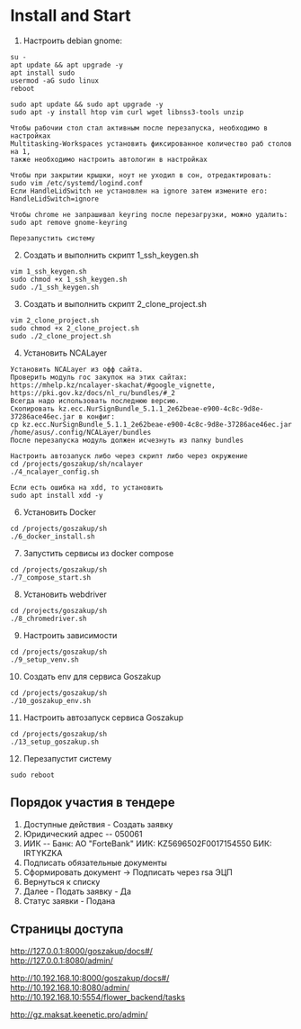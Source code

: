 # Install and Start
1. Настроить debian gnome:
```
su -  
apt update && apt upgrade -y  
apt install sudo  
usermod -aG sudo linux  
reboot  

sudo apt update && sudo apt upgrade -y  
sudo apt -y install htop vim curl wget libnss3-tools unzip

Чтобы рабочии стол стал активным после перезапуска, необходимо в настройках
Multitasking-Workspaces установить фиксированное количество раб столов на 1,
также необходимо настроить автологин в настройках

Чтобы при закрытии крышки, ноут не уходил в сон, отредактировать:
sudo vim /etc/systemd/logind.conf  
Если HandleLidSwitch не установлен на ignore затем измените его:
HandleLidSwitch=ignore

Чтобы chrome не запрашивал keyring после перезагрузки, можно удалить:
sudo apt remove gnome-keyring 

Перезапустить систему
```
2. Создать и выполнить скрипт 1_ssh_keygen.sh
```
vim 1_ssh_keygen.sh
sudo chmod +x 1_ssh_keygen.sh
sudo ./1_ssh_keygen.sh
```
3. Создать и выполнить скрипт 2_clone_project.sh
```
vim 2_clone_project.sh
sudo chmod +x 2_clone_project.sh
sudo ./2_clone_project.sh
```
4. Установить NCALayer
```
Установить NCALayer из офф сайта.
Проверить модуль гос закупок на этих сайтах: https://mhelp.kz/ncalayer-skachat/#google_vignette, https://pki.gov.kz/docs/nl_ru/bundles/#_2
Всегда надо использовать последнюю версию.
Скопировать kz.ecc.NurSignBundle_5.1.1_2e62beae-e900-4c8c-9d8e-37286ace46ec.jar в конфиг:  
cp kz.ecc.NurSignBundle_5.1.1_2e62beae-e900-4c8c-9d8e-37286ace46ec.jar /home/asus/.config/NCALayer/bundles  
После перезапуска модуль должен исчезнуть из папку bundles  

Настроить автозапуск либо через скрипт либо через окружение
cd /projects/goszakup/sh/ncalayer
./4_ncalayer_config.sh

Если есть ошибка на xdd, то установить
sudo apt install xdd -y
```
6. Установить Docker
```
cd /projects/goszakup/sh
./6_docker_install.sh
```

7. Запустить сервисы из docker compose 
```
cd /projects/goszakup/sh
./7_compose_start.sh

```
8. Установить webdriver
```
cd /projects/goszakup/sh
./8_chromedriver.sh
```
9. Настроить зависимости
```
cd /projects/goszakup/sh
./9_setup_venv.sh
```
10. Создать env для сервиса Goszakup
```
cd /projects/goszakup/sh
./10_goszakup_env.sh
```
11. Настроить автозапуск сервиса Goszakup
```
cd /projects/goszakup/sh
./13_setup_goszakup.sh
```
12. Перезапустит систему
```
sudo reboot
```

## Порядок участия в тендере
1. Доступные действия - Создать заявку 
2. Юридический адрес -- 050061  
3. ИИК -- Банк: АО "ForteBank" ИИК: KZ5696502F0017154550 БИК: IRTYKZKA 
4. Подписать обязательные документы  
5. Сформировать документ -> Подписать через rsa ЭЦП
6. Вернуться к списку
7. Далее - Подать заявку - Да
8. Статус заявки - Подана                         

## Страницы доступа
http://127.0.0.1:8000/goszakup/docs#/  
http://127.0.0.1:8080/admin/  

http://10.192.168.10:8000/goszakup/docs#/  
http://10.192.168.10:8080/admin/
http://10.192.168.10:5554/flower_backend/tasks

http://gz.maksat.keenetic.pro/admin/
